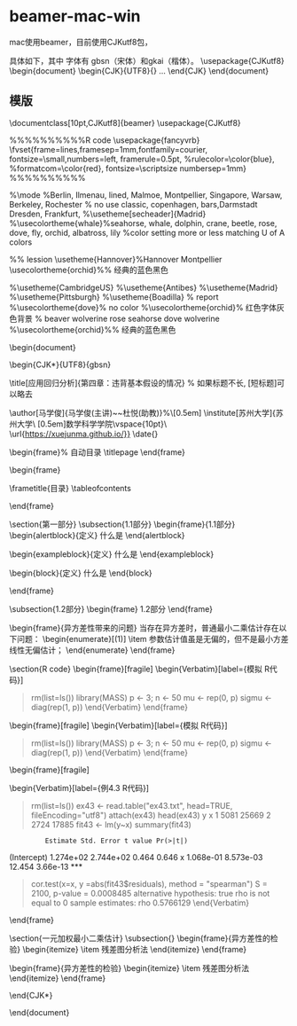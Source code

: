 # beamer-mac-win

mac使用beamer，目前使用CJKutf8包，

具体如下，其中 字体有 gbsn（宋体）和gkai（楷体）。
\usepackage{CJKutf8}
\begin{document}
\begin{CJK}{UTF8}{<font>}
 ...
\end{CJK}
\end{document}
  
  
## 模版

\documentclass[10pt,CJKutf8]{beamer}
\usepackage{CJKutf8}

%%%%%%%%%%R code
\usepackage{fancyvrb}
\fvset{frame=lines,framesep=1mm,fontfamily=courier,
fontsize=\small,numbers=left, framerule=0.5pt, %rulecolor=\color{blue}, %formatcom=\color{red}, fontsize=\scriptsize
numbersep=1mm}
%%%%%%%%%%

%\mode<presentation>
%Berlin, Ilmenau, lined, Malmoe, Montpellier, Singapore, Warsaw, Berkeley, Rochester
% no use  classic, copenhagen, bars,Darmstadt Dresden, Frankfurt,
%\usetheme[secheader]{Madrid}
%\usecolortheme{whale}%seahorse, whale, dolphin, crane, beetle, rose, dove, fly, orchid, albatross, lily
%color setting more or less matching U of A colors

%% lession 
\usetheme{Hannover}%Hannover Montpellier
\usecolortheme{orchid}%% 经典的蓝色黑色 


%\usetheme{CambridgeUS}
%\usetheme{Antibes}
%\usetheme{Madrid}
%\usetheme{Pittsburgh}
%\usetheme{Boadilla}  % report
%\usecolortheme{dove}% no color 
%\usecolortheme{orchid}% 红色字体灰色背景 % beaver wolverine rose seahorse dove wolverine
%\usecolortheme{orchid}%% 经典的蓝色黑色

\begin{document}

\begin{CJK*}{UTF8}{gbsn}

\title[应用回归分析]{第四章：违背基本假设的情况}   % 如果标题不长, [短标题]可以略去


\author[马学俊]{马学俊(主讲)~~杜悦(助教)}%\\[0.5em]
\institute[苏州大学]{苏州大学\\ [0.5em]数学科学学院\vspace{10pt}\\
\url{https://xuejunma.github.io/}}
\date{}


\begin{frame}% 自动目录
  \titlepage
\end{frame}



\begin{frame}

\frametitle{目录}
\tableofcontents

\end{frame}

\section{第一部分}
\subsection{1.1部分}
\begin{frame}{1.1部分}
\begin{alertblock}{定义}
什么是
\end{alertblock}

\begin{exampleblock}{定义}
什么是
\end{exampleblock}

\begin{block}{定义}
什么是
\end{block}

\end{frame}



\subsection{1.2部分}
\begin{frame}
1.2部分
\end{frame}

\begin{frame}{异方差性带来的问题}
当存在异方差时，普通最小二乘估计存在以下问题：
\begin{enumerate}[(1)]
  \item 参数估计值虽是无偏的，但不是最小方差线性无偏估计；
\end{enumerate}
\end{frame}

\section{R code}
\begin{frame}[fragile]
\begin{Verbatim}[label={模拟 R代码}]
> rm(list=ls())
> library(MASS)
> p <- 3; n <- 50
> mu <- rep(0, p)
> sigmu <- diag(rep(1, p))
\end{Verbatim}
\end{frame}

\begin{frame}[fragile]
\begin{Verbatim}[label={模拟 R代码}]
> rm(list=ls())
> library(MASS)
> p <- 3; n <- 50
> mu <- rep(0, p)
> sigmu <- diag(rep(1, p))
\end{Verbatim}
\end{frame}


\begin{frame}[fragile]

\begin{Verbatim}[label={例4.3 R代码}]
> rm(list=ls())
> ex43 <- read.table("ex43.txt", head=TRUE, fileEncoding="utf8")
> attach(ex43)
> head(ex43)
     y     x
1 5081 25669
2 2724 17885
> fit43 <- lm(y~x)
> summary(fit43)

             Estimate Std. Error t value Pr(>|t|)
(Intercept) 1.274e+02  2.744e+02   0.464    0.646
x           1.068e-01  8.573e-03  12.454 3.66e-13 ***

> cor.test(x=x, y =abs(fit43$residuals), method = "spearman")
S = 2100, p-value = 0.0008485
alternative hypothesis: true rho is not equal to 0
sample estimates:
      rho
0.5766129
\end{Verbatim}

\end{frame}


\section{一元加权最小二乘估计}
\subsection{}
\begin{frame}{异方差性的检验}
\begin{itemize}
  \item 残差图分析法
\end{itemize}
\end{frame}


\begin{frame}{异方差性的检验}
\begin{itemize}
  \item 残差图分析法
\end{itemize}
\end{frame}


\end{CJK*}

\end{document}


